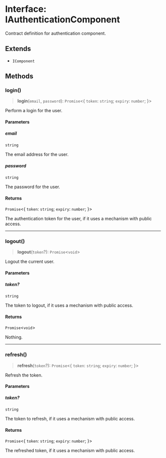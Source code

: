 # Interface: IAuthenticationComponent

Contract definition for authentication component.

## Extends

- `IComponent`

## Methods

### login()

> **login**(`email`, `password`): `Promise`\<\{ `token`: `string`; `expiry`: `number`; \}\>

Perform a login for the user.

#### Parameters

##### email

`string`

The email address for the user.

##### password

`string`

The password for the user.

#### Returns

`Promise`\<\{ `token`: `string`; `expiry`: `number`; \}\>

The authentication token for the user, if it uses a mechanism with public access.

***

### logout()

> **logout**(`token`?): `Promise`\<`void`\>

Logout the current user.

#### Parameters

##### token?

`string`

The token to logout, if it uses a mechanism with public access.

#### Returns

`Promise`\<`void`\>

Nothing.

***

### refresh()

> **refresh**(`token`?): `Promise`\<\{ `token`: `string`; `expiry`: `number`; \}\>

Refresh the token.

#### Parameters

##### token?

`string`

The token to refresh, if it uses a mechanism with public access.

#### Returns

`Promise`\<\{ `token`: `string`; `expiry`: `number`; \}\>

The refreshed token, if it uses a mechanism with public access.
